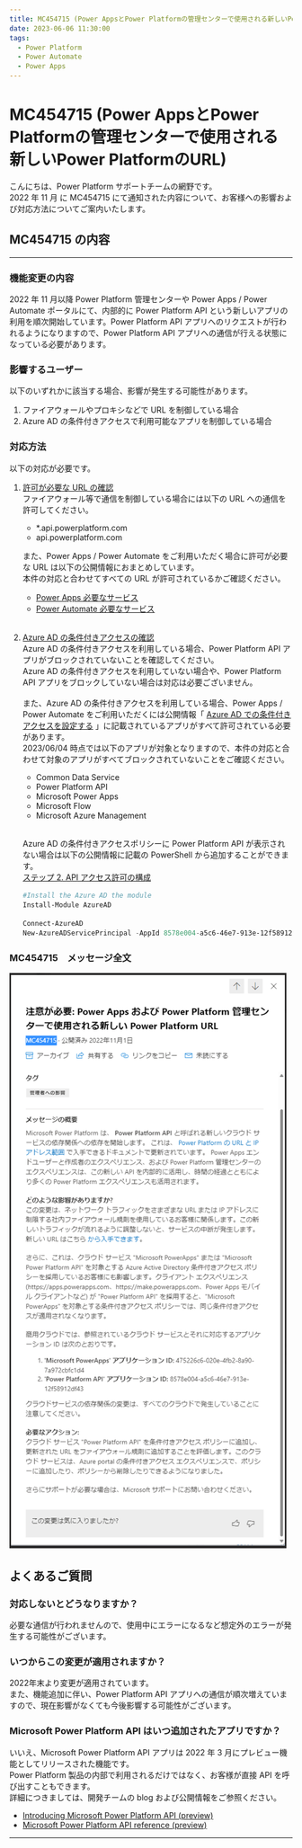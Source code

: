 ```yaml
---
title: MC454715 (Power AppsとPower Platformの管理センターで使用される新しいPower PlatformのURL)
date: 2023-06-06 11:30:00
tags:
  - Power Platform
  - Power Automate
  - Power Apps
---
```


# MC454715 (Power AppsとPower Platformの管理センターで使用される新しいPower PlatformのURL)

こんにちは、Power Platform サポートチームの網野です。  
2022 年 11 月 に MC454715 にて通知された内容について、お客様への影響および対応方法についてご案内いたします。

<!-- more -->

## MC454715 の内容
---
### 機能変更の内容
2022 年 11 月以降 Power Platform 管理センターや Power Apps / Power Automate ポータルにて、内部的に Power Platform API という新しいアプリの利用を順次開始しています。Power Platform API アプリへのリクエストが行われるようになりますので、Power Platform API アプリへの通信が行える状態になっている必要があります。  

### 影響するユーザー
以下のいずれかに該当する場合、影響が発生する可能性があります。
1. ファイアウォールやプロキシなどで URL を制御している場合
1. Azure AD の条件付きアクセスで利用可能なアプリを制御している場合

### 対応方法
以下の対応が必要です。  
1. <u>許可が必要な URL の確認</u>  
     ファイアウォール等で通信を制御している場合には以下の URL への通信を許可してください。
     * *.api.powerplatform.com
     * api.powerplatform.com  

     また、Power Apps / Power Automate をご利用いただく場合に許可が必要な URL は以下の公開情報におまとめしています。  
     本件の対応と合わせてすべての URL が許可されているかご確認ください。 
     * [Power Apps 必要なサービス](https://learn.microsoft.com/ja-jp/power-apps/limits-and-config#required-services)
     * [Power Automate 必要なサービス](https://learn.microsoft.com/ja-jp/power-automate/ip-address-configuration#required-services)  
     <br>
1. <u>Azure AD の条件付きアクセスの確認</u>  
     Azure AD の条件付きアクセスを利用している場合、Power Platform API アプリがブロックされていないことを確認してください。  
     Azure AD の条件付きアクセスを利用していない場合や、Power Platform API アプリをブロックしていない場合は対応は必要ございません。  
     <br>
     また、Azure AD の条件付きアクセスを利用している場合、Power Apps / Power Automate をご利用いただくには公開情報「 [Azure AD での条件付きアクセスを設定する](https://learn.microsoft.com/ja-jp/power-platform/guidance/adoption/conditional-access)  」に記載されているアプリがすべて許可されている必要があります。  
     2023/06/04 時点では以下のアプリが対象となりますので、本件の対応と合わせて対象のアプリがすべてブロックされていないことをご確認ください。
     * Common Data Service
     * Power Platform API
     * Microsoft Power Apps
     * Microsoft Flow
     * Microsoft Azure Management  
     <br>

     Azure AD の条件付きアクセスポリシーに Power Platform API が表示されない場合は以下の公開情報に記載の PowerShell から追加することができます。  
     [ステップ 2. API アクセス許可の構成](https://learn.microsoft.com/ja-jp/power-platform/admin/programmability-authentication-v2#step-2-configure-api-permissions)
     ```powershell
     #Install the Azure AD the module
     Install-Module AzureAD
      
     Connect-AzureAD
     New-AzureADServicePrincipal -AppId 8578e004-a5c6-46e7-913e-12f58912df43 -DisplayName "Power Platform API"
     ```

### MC454715　メッセージ全文
![](./mc454715/messagecenter.png)

## よくあるご質問
### 対応しないとどうなりますか？
必要な通信が行われませんので、使用中にエラーになるなど想定外のエラーが発生する可能性がございます。

### いつからこの変更が適用されますか？
2022年末より変更が適用されています。  
また、機能追加に伴い、Power Platform API アプリへの通信が順次増えていますので、現在影響がなくても今後影響する可能性がございます。

### Microsoft Power Platform API はいつ追加されたアプリですか？
いいえ、Microsoft Power Platform API アプリは 2022 年 3 月にプレビュー機能としてリリースされた機能です。  
Power Platform 製品の内部で利用されるだけではなく、お客様が直接 API を呼び出すこともできます。  
詳細につきましては、開発チームの blog および公開情報をご参照ください。
*  [Introducing Microsoft Power Platform API (preview)](https://powerapps.microsoft.com/en-us/blog/introducing-microsoft-power-platform-api-preview/)
* [Microsoft Power Platform API reference (preview)](https://learn.microsoft.com/en-us/rest/api/power-platform/)


---

